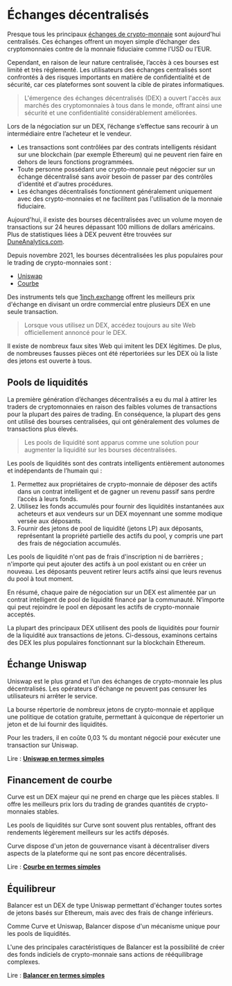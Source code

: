 # Échanges décentralisés

Presque tous les principaux [échanges de crypto-monnaie](../../fundamentals/fr/6-buying-cryptocurrency-basics.md) sont aujourd'hui centralisés. Ces échanges offrent un moyen simple d’échanger des cryptomonnaies contre de la monnaie fiduciaire comme l’USD ou l’EUR.

Cependant, en raison de leur nature centralisée, l’accès à ces bourses est limité et très réglementé. Les utilisateurs des échanges centralisés sont confrontés à des risques importants en matière de confidentialité et de sécurité, car ces plateformes sont souvent la cible de pirates informatiques.

> L'émergence des échanges décentralisés (DEX) a ouvert l'accès aux marchés des cryptomonnaies à tous dans le monde, offrant ainsi une sécurité et une confidentialité considérablement améliorées.

Lors de la négociation sur un DEX, l’échange s’effectue sans recourir à un intermédiaire entre l’acheteur et le vendeur.

- Les transactions sont contrôlées par des contrats intelligents résidant sur une blockchain (par exemple Ethereum) qui ne peuvent rien faire en dehors de leurs fonctions programmées.
- Toute personne possédant une crypto-monnaie peut négocier sur un échange décentralisé sans avoir besoin de passer par des contrôles d'identité et d'autres procédures.
- Les échanges décentralisés fonctionnent généralement uniquement avec des crypto-monnaies et ne facilitent pas l'utilisation de la monnaie fiduciaire.

Aujourd'hui, il existe des bourses décentralisées avec un volume moyen de transactions sur 24 heures dépassant 100 millions de dollars américains. Plus de statistiques liées à DEX peuvent être trouvées sur [DuneAnalytics.com](https://explore.duneanalytics.com/public/dashboards/c87JEtVi2GlyIZHQOR02NsfyJV48eaKEQSiKplJ7).

Depuis novembre 2021, les bourses décentralisées les plus populaires pour le trading de crypto-monnaies sont :

- [Uniswap](https://uniswap.info/home)
- [Courbe](https://curve.fi)

Des instruments tels que [1inch.exchange](https://1inch.exchange/) offrent les meilleurs prix d'échange en divisant un ordre commercial entre plusieurs DEX en une seule transaction.

> Lorsque vous utilisez un DEX, accédez toujours au site Web officiellement annoncé pour le DEX.

Il existe de nombreux faux sites Web qui imitent les DEX légitimes. De plus, de nombreuses fausses pièces ont été répertoriées sur les DEX où la liste des jetons est ouverte à tous.

## Pools de liquidités

La première génération d’échanges décentralisés a eu du mal à attirer les traders de cryptomonnaies en raison des faibles volumes de transactions pour la plupart des paires de trading. En conséquence, la plupart des gens ont utilisé des bourses centralisées, qui ont généralement des volumes de transactions plus élevés.

> Les pools de liquidité sont apparus comme une solution pour augmenter la liquidité sur les bourses décentralisées.

Les pools de liquidités sont des contrats intelligents entièrement autonomes et indépendants de l’humain qui :

1. Permettez aux propriétaires de crypto-monnaie de déposer des actifs dans un contrat intelligent et de gagner un revenu passif sans perdre l’accès à leurs fonds.
2. Utilisez les fonds accumulés pour fournir des liquidités instantanées aux acheteurs et aux vendeurs sur un DEX moyennant une somme modique versée aux déposants.
3. Fournir des jetons de pool de liquidité (jetons LP) aux déposants, représentant la propriété partielle des actifs du pool, y compris une part des frais de négociation accumulés.

Les pools de liquidité n'ont pas de frais d'inscription ni de barrières ; n'importe qui peut ajouter des actifs à un pool existant ou en créer un nouveau. Les déposants peuvent retirer leurs actifs ainsi que leurs revenus du pool à tout moment.

En résumé, chaque paire de négociation sur un DEX est alimentée par un contrat intelligent de pool de liquidité financé par la communauté. N’importe qui peut rejoindre le pool en déposant les actifs de crypto-monnaie acceptés.

La plupart des principaux DEX utilisent des pools de liquidités pour fournir de la liquidité aux transactions de jetons. Ci-dessous, examinons certains des DEX les plus populaires fonctionnant sur la blockchain Ethereum.

## Échange Uniswap

Uniswap est le plus grand et l’un des échanges de crypto-monnaie les plus décentralisés. Les opérateurs d'échange ne peuvent pas censurer les utilisateurs ni arrêter le service.

La bourse répertorie de nombreux jetons de crypto-monnaie et applique une politique de cotation gratuite, permettant à quiconque de répertorier un jeton et de lui fournir des liquidités.

Pour les traders, il en coûte 0,03 % du montant négocié pour exécuter une transaction sur Uniswap.

Lire : **[Uniswap en termes simples](../../token_guides/fr/uniswap.md)**

## Financement de courbe

Curve est un DEX majeur qui ne prend en charge que les pièces stables. Il offre les meilleurs prix lors du trading de grandes quantités de crypto-monnaies stables.

Les pools de liquidités sur Curve sont souvent plus rentables, offrant des rendements légèrement meilleurs sur les actifs déposés.

Curve dispose d'un jeton de gouvernance visant à décentraliser divers aspects de la plateforme qui ne sont pas encore décentralisés.

Lire : **[Courbe en termes simples](../../token_guides/fr/curve-finance.md)**

## Équilibreur

Balancer est un DEX de type Uniswap permettant d'échanger toutes sortes de jetons basés sur Ethereum, mais avec des frais de change inférieurs.

Comme Curve et Uniswap, Balancer dispose d'un mécanisme unique pour les pools de liquidités.

L'une des principales caractéristiques de Balancer est la possibilité de créer des fonds indiciels de crypto-monnaie sans actions de rééquilibrage complexes.

Lire : **[Balancer en termes simples](../../token_guides/fr/balancer-dex.md)**